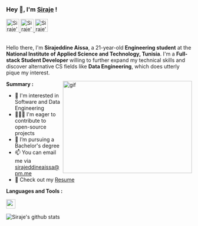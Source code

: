 ### Hey 👋, I'm [Siraje](https://sirajeddineaissa.vercel.app) !

<a href="https://www.instagram.com/sirajeddineaissa">
  <img height="35" src="https://img.icons8.com/color/48/000000/instagram-new--v1.png" alt="Siraje's Instagram"/>
</a>
<a href="https://www.linkedin.com/in/sirajeddineaissa">
    <img height="35" src="https://img.icons8.com/color/48/000000/linkedin.png" alt="Siraje's LinkedIn"/>
</a>
<a href="https://t.me/sirajeddineaissa">
    <img height="35" src="https://img.icons8.com/color/48/000000/telegram-app--v1.png" alt="Siraje's Telegram"/>
</a>

<br />
<br />

Hello there, I'm **Sirajeddine Aissa**, a 21-year-old **Engineering student** at the **National Institute of Applied Science and Technology, Tunisia**. I'm a **Full-stack Student Developer** willing to further expand my technical skills and discover alternative CS fields like **Data Engineering**, which does utterly pique my interest. 

<img align="right" alt="gif" height="250" width="350" src="https://i.pinimg.com/originals/e4/26/70/e426702edf874b181aced1e2fa5c6cde.gif" />

**Summary :**

- 🤔 I'm interested in Software and Data Engineering
- 👨🏽‍💻 I'm eager to contribute to open-source projects
- 💼 I’m pursuing a Bachelor's degree
- 📫 You can email me via sirajeddineaissa@pm.me
- 📝 Check out my [Resume](https://drive.google.com/file/d/1GOIMIo2h9mRFJCUJ_WbOxBNrbuayQwxR/view)


**Languages and Tools :**  

<img height="25" src="https://skillicons.dev/icons?i=typescript,javascript,python,cpp,next,react,nodejs,mysql,firebase,docker,aws,git,bash,linux">

![Siraje's github stats](https://github-readme-stats.vercel.app/api?username=sirajeddineaissa&count_private=true&show_icons=true)
